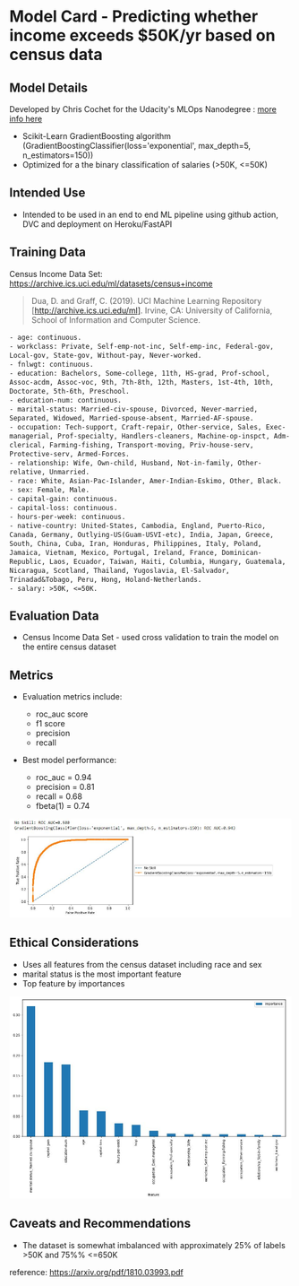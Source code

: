 # Model Card - Predicting whether income exceeds $50K/yr based on census data

## Model Details

Developed by Chris Cochet for the Udacity's MLOps Nanodegree : [more info here](https://www.udacity.com/course/machine-learning-dev-ops-engineer-nanodegree--nd0821)
* Scikit-Learn GradientBoosting algorithm (GradientBoostingClassifier(loss='exponential', max_depth=5, n_estimators=150))
* Optimized for a the binary classification of salaries (>50K, <=50K)

## Intended Use

* Intended to be used in an end to end ML pipeline using github action, DVC and deployment on Heroku/FastAPI 

## Training Data

Census Income Data Set: https://archive.ics.uci.edu/ml/datasets/census+income

> Dua, D. and Graff, C. (2019). UCI Machine Learning Repository [http://archive.ics.uci.edu/ml]. Irvine, CA: University of California, School of Information and Computer Science.

```
- age: continuous.
- workclass: Private, Self-emp-not-inc, Self-emp-inc, Federal-gov, Local-gov, State-gov, Without-pay, Never-worked.
- fnlwgt: continuous.
- education: Bachelors, Some-college, 11th, HS-grad, Prof-school, Assoc-acdm, Assoc-voc, 9th, 7th-8th, 12th, Masters, 1st-4th, 10th, Doctorate, 5th-6th, Preschool.
- education-num: continuous.
- marital-status: Married-civ-spouse, Divorced, Never-married, Separated, Widowed, Married-spouse-absent, Married-AF-spouse.
- occupation: Tech-support, Craft-repair, Other-service, Sales, Exec-managerial, Prof-specialty, Handlers-cleaners, Machine-op-inspct, Adm-clerical, Farming-fishing, Transport-moving, Priv-house-serv, Protective-serv, Armed-Forces.
- relationship: Wife, Own-child, Husband, Not-in-family, Other-relative, Unmarried.
- race: White, Asian-Pac-Islander, Amer-Indian-Eskimo, Other, Black.
- sex: Female, Male.
- capital-gain: continuous.
- capital-loss: continuous.
- hours-per-week: continuous.
- native-country: United-States, Cambodia, England, Puerto-Rico, Canada, Germany, Outlying-US(Guam-USVI-etc), India, Japan, Greece, South, China, Cuba, Iran, Honduras, Philippines, Italy, Poland, Jamaica, Vietnam, Mexico, Portugal, Ireland, France, Dominican-Republic, Laos, Ecuador, Taiwan, Haiti, Columbia, Hungary, Guatemala, Nicaragua, Scotland, Thailand, Yugoslavia, El-Salvador, Trinadad&Tobago, Peru, Hong, Holand-Netherlands.
- salary: >50K, <=50K.
```

## Evaluation Data

* Census Income Data Set - used cross validation to train the model on the entire census dataset

## Metrics

* Evaluation metrics include:
    * roc_auc score
    * f1 score
    * precision
    * recall

* Best model performance: 
    * roc_auc = 0.94
    * precision = 0.81
    * recall = 0.68
    * fbeta(1) = 0.74

<img src="screenshots/roc-auc-curve.JPG" width="600">


## Ethical Considerations

* Uses all features from the census dataset including race and sex
* marital status is the most important feature
* Top feature by importances

<img src="screenshots/model-feature-importances.JPG" width="800">

## Caveats and Recommendations

* The dataset is somewhat imbalanced with approximately 25% of labels >50K and 75%% <=650K


reference: https://arxiv.org/pdf/1810.03993.pdf